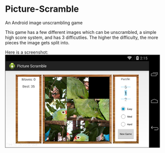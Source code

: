 # Picture-Scramble
An Android image unscrambling game

This game has a few different images which can be unscrambled, a simple high score system, and has 3 difficutlies. 
The higher the difficulty, the more pieces the image gets split into.

Here is a screenshot:
![alt screenshot](https://github.com/Sam-Opdahl/Picture-Scramble/blob/master/screenshot.png)
